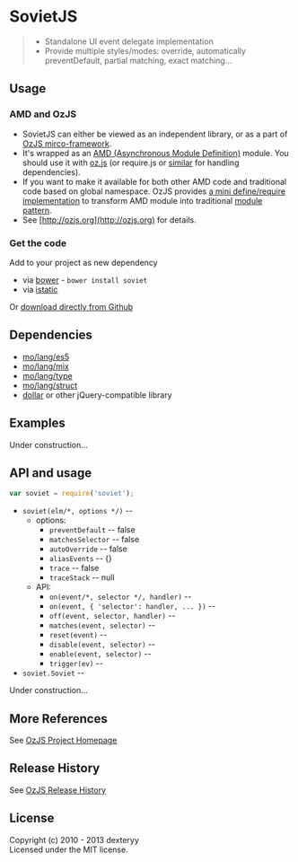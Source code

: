 <!---
layout: intro
title: SovietJS 
-->

# SovietJS 

> * Standalone UI event delegate implementation
> * Provide multiple styles/modes: override, automatically preventDefault, partial matching, exact matching...

## Usage

### AMD and OzJS

* SovietJS can either be viewed as an independent library, or as a part of [OzJS mirco-framework](http://ozjs.org/#framework).
* It's wrapped as an [AMD (Asynchronous Module Definition)](https://github.com/amdjs/amdjs-api/wiki/AMD) module. You should use it with [oz.js](http://ozjs.org/#start) (or require.js or [similar](http://wiki.commonjs.org/wiki/Implementations) for handling dependencies). 
* If you want to make it available for both other AMD code and traditional code based on global namespace. OzJS provides [a mini define/require implementation](http://ozjs.org/examples/adapter/) to transform AMD module into traditional [module pattern](http://www.adequatelygood.com/2010/3/JavaScript-Module-Pattern-In-Depth).
* See [http://ozjs.org](http://ozjs.org) for details.

### Get the code

Add to your project as new dependency

* via [bower](http://bower.io/) - `bower install soviet`
* via [istatic](http://ozjs.org/istatic)

Or [download directly from Github](https://github.com/dexteryy/SovietJS/blob/master/soviet.js)

## Dependencies

* [mo/lang/es5](https://github.com/dexteryy/mo/es5)
* [mo/lang/mix](https://github.com/dexteryy/mo/mix)
* [mo/lang/type](https://github.com/dexteryy/mo/type)
* [mo/lang/struct](https://github.com/dexteryy/mo/struct)
* [dollar](https://github.com/dexteryy/DollarJS) or other jQuery-compatible library

## Examples

Under construction...

## API and usage

```javascript 
var soviet = require('soviet');
```

* `soviet(elm/*, options */)` -- 
    * options:
        * `preventDefault` -- false
        * `matchesSelector` -- false
        * `autoOverride` -- false
        * `aliasEvents` -- {}
        * `trace` -- false
        * `traceStack` -- null
    * API:
        * `on(event/*, selector */, handler)` -- 
        * `on(event, { 'selector': handler, ... })` -- 
        * `off(event, selector, handler)` -- 
        * `matches(event, selector)` -- 
        * `reset(event)` -- 
        * `disable(event, selector)` -- 
        * `enable(event, selector)` -- 
        * `trigger(ev)` -- 
* `soviet.Soviet` -- 

Under construction...

## More References

See [OzJS Project Homepage](http://ozjs.org/)

## Release History

See [OzJS Release History](http://ozjs.org/#release)

## License

Copyright (c) 2010 - 2013 dexteryy  
Licensed under the MIT license.


